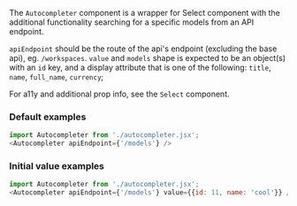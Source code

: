 The `Autocompleter` component is a wrapper for Select component with the additional functionality searching for a specific models from an API endpoint.

`apiEndpoint` should be the route of the api's endpoint (excluding the base api), eg. `/workspaces`.
`value` and `models` shape is expected to be an object(s) with an `id` key, and a display attribute that is one of the following: `title`, `name`, `full_name`, `currency`;

For a11y and additional prop info, see the `Select` component.
### Default examples
```js
import Autocompleter from './autocompleter.jsx';
<Autocompleter apiEndpoint={'/models'} />
```

### Initial value examples
```js
import Autocompleter from './autocompleter.jsx';
<Autocompleter apiEndpoint={'/models'} value={{id: 11, name: 'cool'}} />
```
